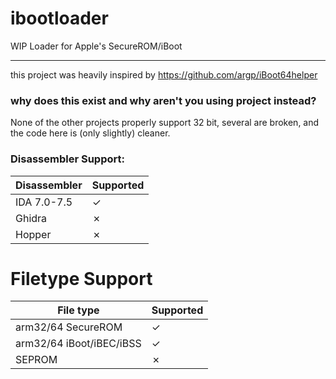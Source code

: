 # ibootloader

WIP Loader for Apple's SecureROM/iBoot

---

this project was heavily inspired by https://github.com/argp/iBoot64helper

### why does this exist and why aren't you using <x> project instead?
  
None of the other projects properly support 32 bit, several are broken, and the code here is (only slightly) cleaner.


### Disassembler Support:

| Disassembler | Supported |
|--------------|-----------|
| IDA 7.0-7.5  | ✓         |
| Ghidra       | ✗         |
| Hopper       | ✗         |

# Filetype Support 

| File type                | Supported |
|--------------------------|-----------|
| arm32/64 SecureROM       | ✓         |
| arm32/64 iBoot/iBEC/iBSS | ✓         |
| SEPROM                   | ✗        |
